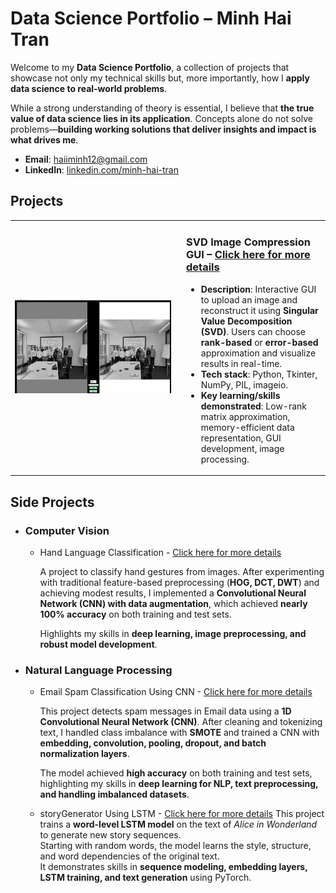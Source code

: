 # Data Science Portfolio – Minh Hai Tran

Welcome to my **Data Science Portfolio**, a collection of projects that showcase not only my technical skills but, more importantly, how I **apply data science to real-world problems**.  

While a strong understanding of theory is essential, I believe that **the true value of data science lies in its application**. Concepts alone do not solve problems—**building working solutions that deliver insights and impact is what drives me**.  

- **Email**: [haiiminh12@gmail.com](haiiminh12@gmail.com)
- **LinkedIn**: [linkedin.com/minh-hai-tran](https://www.linkedin.com/in/minh-hai-tran-19101b217/)

## Projects

<table>
<tr>
<td width="260">

<img src="https://github.com/minhhai1208/Portfolio-Data-Science/blob/main/Screenshot%202025-10-19%20090327.png" width="250" height="150">

</td>
<td>

### SVD Image Compression GUI – [Click here for more details](https://github.com/minhhai1208/SVD-with-GUI)

- **Description**: Interactive GUI to upload an image and reconstruct it using **Singular Value Decomposition (SVD)**. Users can choose **rank-based** or **error-based** approximation and visualize results in real-time.  
- **Tech stack**: Python, Tkinter, NumPy, PIL, imageio. 
- **Key learning/skills demonstrated**: Low-rank matrix approximation, memory-efficient data representation, GUI development, image processing.  

</td>
</tr>
</table>

## Side Projects

- ### Computer Vision
    - Hand Language Classification - [Click here for more details](https://github.com/minhhai1208/handLanguageClasstification/tree/main)  

      A project to classify hand gestures from images. After experimenting with traditional feature-based preprocessing (**HOG, DCT, DWT**) and achieving modest results, I implemented a **Convolutional Neural Network (CNN) with data augmentation**, which achieved **nearly 100% accuracy** on both training and test sets.  

      Highlights my skills in **deep learning, image preprocessing, and robust model development**.
      
- ### Natural Language Processing
    - Email Spam Classification Using CNN - [Click here for more details](https://github.com/minhhai1208/spamEmailDetection)  

      This project detects spam messages in Email data using a **1D Convolutional Neural Network (CNN)**. After cleaning and tokenizing text, I handled class imbalance with **SMOTE** and trained a CNN with **embedding, convolution, pooling, dropout, and batch normalization layers**.  

      The model achieved **high accuracy** on both training and test sets, highlighting my skills in **deep learning for NLP, text preprocessing, and handling imbalanced datasets**.  

    - storyGenerator Using LSTM - [Click here for more details]("https://github.com/minhhai1208/storyGenerator/tree/main")
       This project trains a **word-level LSTM model** on the text of *Alice in Wonderland* to generate new story sequences.  
  Starting with random words, the model learns the style, structure, and word dependencies of the original text.  
  It demonstrates skills in **sequence modeling, embedding layers, LSTM training, and text generation** using PyTorch.

